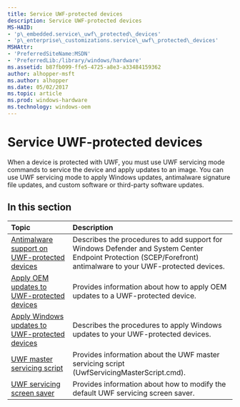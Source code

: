 ```yaml
---
title: Service UWF-protected devices
description: Service UWF-protected devices
MS-HAID:
- 'p\_embedded.service\_uwf\_protected\_devices'
- 'p\_enterprise\_customizations.service\_uwf\_protected\_devices'
MSHAttr:
- 'PreferredSiteName:MSDN'
- 'PreferredLib:/library/windows/hardware'
ms.assetid: b87fb099-ffe5-4725-a8e3-a33484159362
author: alhopper-msft
ms.author: alhopper
ms.date: 05/02/2017
ms.topic: article
ms.prod: windows-hardware
ms.technology: windows-oem
---
```

# Service UWF-protected devices

When a device is protected with UWF, you must use UWF servicing mode commands to service the device and apply updates to an image. You can use UWF servicing mode to apply Windows updates, antimalware signature file updates, and custom software or third-party software updates.

## In this section

| Topic                                     | Description                                                                        |
|:------------------------------------------|:-----------------------------------------------------------------------------------|
| [Antimalware support on UWF-protected devices](https://docs.microsoft.com/en-us/windows-hardware/customize/enterprise/uwf-antimalware-support) |Describes the procedures to add support for Windows Defender and System Center Endpoint Protection (SCEP/Forefront) antimalware to your UWF-protected devices. |
| [Apply OEM updates to UWF-protected devices](https://docs.microsoft.com/en-us/windows-hardware/customize/enterprise/uwf-apply-windows-updates) |Provides information about how to apply OEM updates to a UWF-protected device. |
| [Apply Windows updates to UWF-protected devices](https://docs.microsoft.com/en-us/windows-hardware/customize/enterprise/uwf-apply-windows-updates) | Describes the procedures to apply Windows updates to your UWF-protected devices. |
| [UWF master servicing script](https://docs.microsoft.com/en-us/windows-hardware/customize/enterprise/uwf-master-servicing-script) | Provides information about the UWF master servicing script (UwfServicingMasterScript.cmd). |
| [UWF servicing screen saver](https://docs.microsoft.com/en-us/windows-hardware/customize/enterprise/uwf-servicing-screen-saver) | Provides information about how to modify the default UWF servicing screen saver. |
